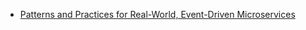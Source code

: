 * [Patterns and Practices for Real-World, Event-Driven Microservices](https://skillsmatter.com/skillscasts/7812-don-t-miss-rachel-reese-at-prognet-tutorials-2016)
